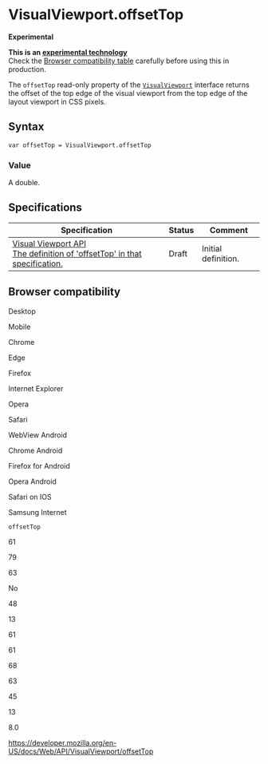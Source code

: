 VisualViewport.offsetTop
========================

**Experimental**

**This is an [experimental technology](https://developer.mozilla.org/en-US/docs/MDN/Guidelines/Conventions_definitions#experimental)**  
Check the [Browser compatibility table](#browser_compatibility) carefully before using this in production.

The `offsetTop` read-only property of the [`VisualViewport`](../visualviewport) interface returns the offset of the top edge of the visual viewport from the top edge of the layout viewport in CSS pixels.

Syntax
------

    var offsetTop = VisualViewport.offsetTop

### Value

A double.

Specifications
--------------

<table><thead><tr class="header"><th>Specification</th><th>Status</th><th>Comment</th></tr></thead><tbody><tr class="odd"><td><a href="https://wicg.github.io/visual-viewport/#dom-visualviewport-offsettop">Visual Viewport API<br />
<span class="small">The definition of 'offsetTop' in that specification.</span></a></td><td><span class="spec-draft">Draft</span></td><td>Initial definition.</td></tr></tbody></table>

Browser compatibility
---------------------

Desktop

Mobile

Chrome

Edge

Firefox

Internet Explorer

Opera

Safari

WebView Android

Chrome Android

Firefox for Android

Opera Android

Safari on IOS

Samsung Internet

`offsetTop`

61

79

63

No

48

13

61

61

68

63

45

13

8.0

<a href="https://developer.mozilla.org/en-US/docs/Web/API/VisualViewport/offsetTop" class="_attribution-link">https://developer.mozilla.org/en-US/docs/Web/API/VisualViewport/offsetTop</a>
